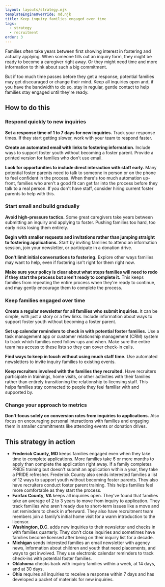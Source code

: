 ```yaml
---
layout: layouts/strategy.njk
templateEngineOverride: md,njk
title: Keep inquiry families engaged over time
tags:
  - strategy
  - recruitment
order: 3
---
```

Families often take years between first showing interest in fostering and actually applying. When someone fills out an inquiry form, they might be ready to become a caregiver right away. Or they might need time and more information to think about such a big commitment.

But if too much time passes before they get a response, potential families may get discouraged or change their mind. Keep all inquiries open and, if you have the bandwidth to do so, stay in regular, gentle contact to help families stay engaged until they're ready.

## How to do this

### Respond quickly to new inquiries

**Set a response time of 1 to 7 days for new inquiries.** Track your response times. If they start getting slower, work with your team to respond faster.

**Create an automated email with links to fostering information.** Include ways to support foster youth without becoming a foster parent. Provide a printed version for families who don't use email.

**Look for opportunities to include direct interaction with staff early.** Many potential foster parents need to talk to someone in person or on the phone to feel confident in the process. When there's too much automation up-front, families who aren't a good fit can get far into the process before they talk to a real person. If you don't have staff, consider hiring current foster parents to help with this.

### Start small and build gradually

**Avoid high-pressure tactics.** Some great caregivers take years between submitting an inquiry and applying to foster. Pushing families too hard, too early risks losing them entirely.

**Begin with smaller requests and invitations rather than jumping straight to fostering applications.** Start by inviting families to attend an information session, join your newsletter, or participate in a donation drive.

**Don't limit initial conversations to fostering.** Explore other ways families may want to help, even if fostering isn't right for them right now.

**Make sure your policy is clear about what steps families will need to redo if they start the process but aren't ready to complete it.** This keeps families from repeating the entire process when they're ready to continue, and may gently encourage them to complete the process.

### Keep families engaged over time

**Create a regular newsletter for all families who submit inquiries.** It can be simple, with just a story or a few links. Include information about ways to support foster youth without becoming a foster parent.

**Set up calendar reminders to check in with potential foster families.** Use a task management app or customer relationship management (CRM) system to track which families need follow-ups and when. Make sure the entire team has access to these lists so they can cover check-in calls.

**Find ways to keep in touch without using much staff time.** Use automated newsletters to invite inquiry families to existing events.

**Keep recruiters involved with the families they recruited.** Have recruiters participate in trainings, home visits, or other activities with their families rather than entirely transitioning the relationship to licensing staff. This helps families stay connected to people they feel familiar with and supported by.

### Change your approach to metrics

**Don't focus solely on conversion rates from inquiries to applications.** Also focus on encouraging personal interactions with families and engaging them in smaller commitments like attending events or donation drives.

## This strategy in action

* **Frederick County, MD** keeps families engaged even when they take time to complete applications. More families take 6 or more months to apply than complete the application right away. If a family completes PRIDE training but doesn't submit an application within a year, they take a PRIDE refresher. Frederick County also sends interested families a list of 12 ways to support youth without becoming foster parents. They also have recruiters conduct foster parent training. This helps families feel more comfortable as they start the process.  
* **Fairfax County, VA** keeps all inquiries open. They’ve found that families take an average of 2 to 3 years to move from inquiry to application. They track families who aren't ready due to short-term issues like a move and set reminders to check in afterward. They also have recruitment team members join a family’s initial home visit for a warm introduction to the licensor.  
* **Washington, D.C.** adds new inquiries to their newsletter and checks in with families quarterly. They don't close inquiries and sometimes have families become licensed after being on their inquiry list for a decade.  
* **Michigan** sends interested families an email newsletter with agency news, information about children and youth that need placements, and ways to get involved. They use electronic calendar reminders to track check-ins with potential foster families.  
* **Oklahoma** checks back with inquiry families within a week, at 14 days, and at 30 days.   
* **Ohio** requires all inquiries to receive a response within 7 days and has developed a packet of materials for new inquiries.